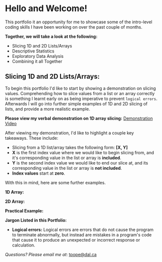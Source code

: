 # Hello and Welcome!
This portfolio it an opportunity for me to showcase some of the intro-level coding skills I have been working on over the past couple of months. 

**Together, we will take a look at the following:**
- Slicing 1D and 2D Lists/Arrays
- Descriptive Statistics
- Exploratory Data Analysis
- Combining it all Together

## Slicing 1D and 2D Lists/Arrays:
To begin this portfolio I'd like to start by showing a demonstration on slicing values. Comprehending how to slice values from a list or an array correctly is something I learnt early on as being imperative to prevent `logical errors`. Afterwards I will go into further simple examples of 1D and 2D slicing of lists, and provide a more realistic example. 

**Please view my verbal demonstration on 1D array slicing:** [Demonstration Video](https://web.microsoftstream.com/video/74a2f817-cb5b-4a93-a108-637a08793719)

After viewing my demonstration, I'd like to highlight a couple key takeaways. These include:
- Slicing from a 1D list/array takes the following form: **[X, Y]**
- **X** is the first index value where we would like to begin slicing from, and it's corresponding value in the list or array is **included**. 
- **Y** is the second index value we would like to end our slice at, and its corresponding value in the list or array is **not included**. 
- **Index values** start at **zero**. 

With this in mind, here are some further examples. 

**1D Array:**

**2D Array:**

**Practical Example:**

**Jargon Listed in this Portfolio:**
- **Logical errors:** Logical errors are errors that do not cause the program to terminate abnormally, but instead are mistakes in a program's code that cause it to produce an unexpected or incorrect response or calculation. 

_Questions? Please email me at_: [tpope@dal.ca](mailto:th781530@dal.ca)
